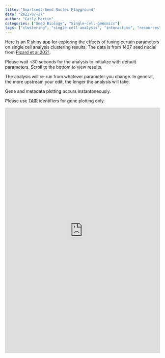 ```yaml
---
title: "Smartseq2 Seed Nuclei Playground"
date: "2022-07-27"
author: "Carly Martin"
categories: ["Seed Biology", "Single-cell-genomics"]
tags: ["clustering", "single-cell analysis", "interactive", "resources"]
---
```

Here is an R shiny app for exploring the effects of tuning certain parameters on single cell analysis clustering results. The data is from 1437 seed nuclei from [Picard et al 2021](https://www.nature.com/articles/s41477-021-00922-0).  

Please wait ~30 seconds for the analysis to initialize with default parameters. Scroll to the bottom to view results. 

The analysis will re-run from whatever parameter you change. In general, the more upstream your edit, the longer the analysis will take. 

Gene and metadata plotting occurs instantaneously.   

Please use [TAIR](https://www.arabidopsis.org/index.jsp) identifiers for gene plotting only. 

<iframe height="800" width="100%" frameborder="no" name="iframe" src="https://cmart-seq.shinyapps.io/scrna-app-2022/"></iframe>



